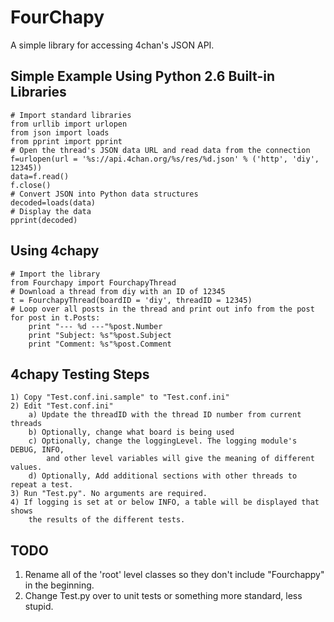 FourChapy
=====
A simple library for accessing 4chan's JSON API.  


Simple Example Using Python 2.6 Built-in Libraries
-----
	# Import standard libraries 
	from urllib import urlopen
	from json import loads
	from pprint import pprint
	# Open the thread's JSON data URL and read data from the connection
	f=urlopen(url = '%s://api.4chan.org/%s/res/%d.json' % ('http', 'diy', 12345))
	data=f.read()
	f.close()
	# Convert JSON into Python data structures
	decoded=loads(data)
	# Display the data
	pprint(decoded)

Using 4chapy
-----
	# Import the library
	from Fourchapy import FourchapyThread
	# Download a thread from diy with an ID of 12345
	t = FourchapyThread(boardID = 'diy', threadID = 12345)
	# Loop over all posts in the thread and print out info from the post
	for post in t.Posts:
		print "--- %d ---"%post.Number
		print "Subject: %s"%post.Subject
		print "Comment: %s"%post.Comment
		
4chapy Testing Steps
-----
	1) Copy "Test.conf.ini.sample" to "Test.conf.ini"
	2) Edit "Test.conf.ini"
		a) Update the threadID with the thread ID number from current threads
		b) Optionally, change what board is being used
		c) Optionally, change the loggingLevel. The logging module's DEBUG, INFO, 
			and other level variables will give the meaning of different values. 
		d) Optionally, Add additional sections with other threads to repeat a test.  
	3) Run "Test.py". No arguments are required. 
	4) If logging is set at or below INFO, a table will be displayed that shows
		the results of the different tests.  

TODO
-----
1.  Rename all of the 'root' level classes so they don't include "Fourchappy" in the beginning.
2.  Change Test.py over to unit tests or something more standard, less stupid. 
